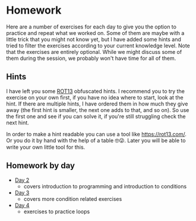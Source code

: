 # Homework

Here are a number of exercises for each day to give you the option to practice and repeat what we worked on.
Some of them are maybe with a little trick that you might not know yet, but I have added some hints and tried to filter the exercises according to your current knowledge level.
Note that the exercises are entirely optional. While we might discuss some of them during the session, we probably won't have time for all of them.

## Hints
I have left you some [ROT13](https://en.wikipedia.org/wiki/ROT13) obfuscated hints. I recommend you to try the exercise on your own first, if you have no idea where to start, look at the hint. If there are multiple hints, I have ordered them in how much they give away (the first hint is smaller, the next one adds to that, and so on). So use the first one and see if you can solve it, if you're still struggling check the next hint.

In order to make a hint readable you can use a tool like https://rot13.com/. Or you do it by hand with the help of a table 🤓😜. Later you will be able to write your own little tool for this.

## Homework by day

* [Day 2](./day-02.md)
    * covers introduction to programming and introduction to conditions
* [Day 3](./day-03.md)
    * covers more condition related exercises
* [Day 4](./day-04.md)
    * exercises to practice loops
